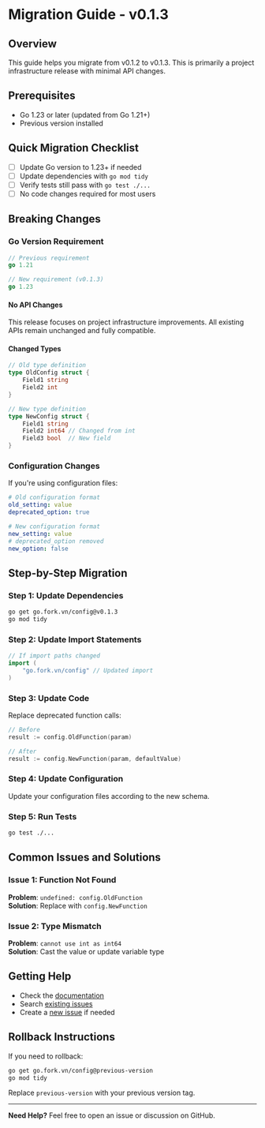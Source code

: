 # Migration Guide - v0.1.3

## Overview
This guide helps you migrate from v0.1.2 to v0.1.3. This is primarily a project infrastructure release with minimal API changes.

## Prerequisites
- Go 1.23 or later (updated from Go 1.21+)
- Previous version installed

## Quick Migration Checklist
- [ ] Update Go version to 1.23+ if needed
- [ ] Update dependencies with `go mod tidy`
- [ ] Verify tests still pass with `go test ./...`
- [ ] No code changes required for most users

## Breaking Changes

### Go Version Requirement
```go
// Previous requirement
go 1.21

// New requirement (v0.1.3)
go 1.23
```

#### No API Changes
This release focuses on project infrastructure improvements. All existing APIs remain unchanged and fully compatible.

#### Changed Types
```go
// Old type definition
type OldConfig struct {
    Field1 string
    Field2 int
}

// New type definition
type NewConfig struct {
    Field1 string
    Field2 int64 // Changed from int
    Field3 bool  // New field
}
```

### Configuration Changes
If you're using configuration files:

```yaml
# Old configuration format
old_setting: value
deprecated_option: true

# New configuration format
new_setting: value
# deprecated_option removed
new_option: false
```

## Step-by-Step Migration

### Step 1: Update Dependencies
```bash
go get go.fork.vn/config@v0.1.3
go mod tidy
```

### Step 2: Update Import Statements
```go
// If import paths changed
import (
    "go.fork.vn/config" // Updated import
)
```

### Step 3: Update Code
Replace deprecated function calls:

```go
// Before
result := config.OldFunction(param)

// After
result := config.NewFunction(param, defaultValue)
```

### Step 4: Update Configuration
Update your configuration files according to the new schema.

### Step 5: Run Tests
```bash
go test ./...
```

## Common Issues and Solutions

### Issue 1: Function Not Found
**Problem**: `undefined: config.OldFunction`  
**Solution**: Replace with `config.NewFunction`

### Issue 2: Type Mismatch
**Problem**: `cannot use int as int64`  
**Solution**: Cast the value or update variable type

## Getting Help
- Check the [documentation](https://pkg.go.dev/go.fork.vn/config@v0.1.3)
- Search [existing issues](https://github.com/go-fork/config/issues)
- Create a [new issue](https://github.com/go-fork/config/issues/new) if needed

## Rollback Instructions
If you need to rollback:

```bash
go get go.fork.vn/config@previous-version
go mod tidy
```

Replace `previous-version` with your previous version tag.

---
**Need Help?** Feel free to open an issue or discussion on GitHub.
